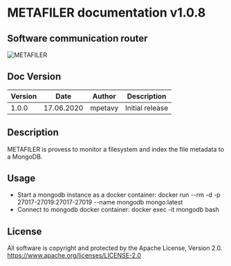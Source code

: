 # METAFILER documentation v1.0.8

## Software communication router
![METAFILER](metafiler.jpg "METAFILER")

## Doc Version
Version | Date | Author | Description
------------ | ------------ | ------------- | -------------
1.0.0 | 17.06.2020 | mpetavy | Initial release

## Description
METAFILER is provess to monitor a filesystem and index the file metadata to a MongoDB.

## Usage
* Start a mongodb instance as a docker container: docker run --rm -d -p 27017-27019:27017-27019 --name mongodb mongo:latest
* Connect to mongodb docker container: docker exec -it mongodb bash

## License
All software is copyright and protected by the Apache License, Version 2.0.
https://www.apache.org/licenses/LICENSE-2.0